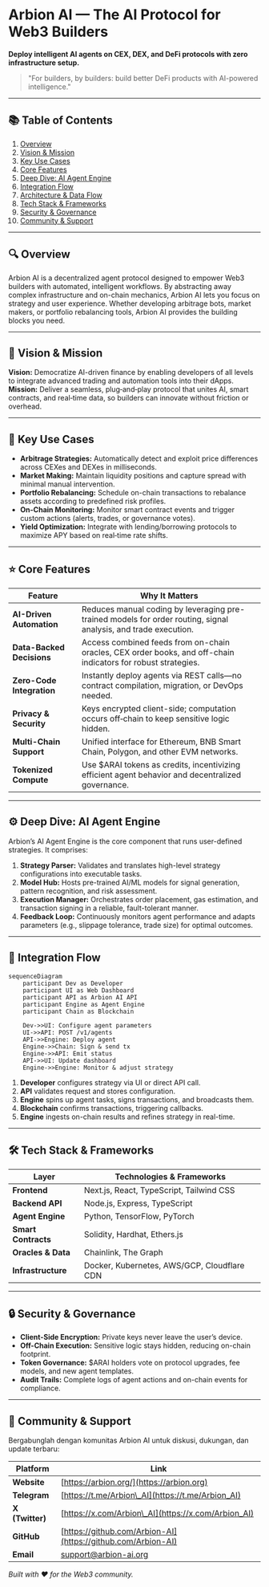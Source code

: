 # Arbion AI — The AI Protocol for Web3 Builders

**Deploy intelligent AI agents on CEX, DEX, and DeFi protocols with zero infrastructure setup.**

> "For builders, by builders: build better DeFi products with AI-powered intelligence."

---

## 📚 Table of Contents

1. [Overview](#overview)
2. [Vision & Mission](#vision--mission)
3. [Key Use Cases](#key-use-cases)
4. [Core Features](#core-features)
5. [Deep Dive: AI Agent Engine](#deep-dive-ai-agent-engine)
6. [Integration Flow](#integration-flow)
7. [Architecture & Data Flow](#architecture--data-flow)
8. [Tech Stack & Frameworks](#tech-stack--frameworks)
9. [Security & Governance](#security--governance)
10. [Community & Support](#community--support)

---

## 🔍 Overview

Arbion AI is a decentralized agent protocol designed to empower Web3 builders with automated, intelligent workflows. By abstracting away complex infrastructure and on-chain mechanics, Arbion AI lets you focus on strategy and user experience. Whether developing arbitrage bots, market makers, or portfolio rebalancing tools, Arbion AI provides the building blocks you need.

---

## 🎯 Vision & Mission

**Vision:** Democratize AI-driven finance by enabling developers of all levels to integrate advanced trading and automation tools into their dApps.
**Mission:** Deliver a seamless, plug‑and‑play protocol that unites AI, smart contracts, and real‑time data, so builders can innovate without friction or overhead.

---

## 🔑 Key Use Cases

* **Arbitrage Strategies:** Automatically detect and exploit price differences across CEXes and DEXes in milliseconds.
* **Market Making:** Maintain liquidity positions and capture spread with minimal manual intervention.
* **Portfolio Rebalancing:** Schedule on-chain transactions to rebalance assets according to predefined risk profiles.
* **On-Chain Monitoring:** Monitor smart contract events and trigger custom actions (alerts, trades, or governance votes).
* **Yield Optimization:** Integrate with lending/borrowing protocols to maximize APY based on real‑time rate shifts.

---

## ⭐ Core Features

| Feature                   | Why It Matters                                                                                                  |
| ------------------------- | --------------------------------------------------------------------------------------------------------------- |
| **AI-Driven Automation**  | Reduces manual coding by leveraging pre-trained models for order routing, signal analysis, and trade execution. |
| **Data-Backed Decisions** | Access combined feeds from on-chain oracles, CEX order books, and off-chain indicators for robust strategies.   |
| **Zero-Code Integration** | Instantly deploy agents via REST calls—no contract compilation, migration, or DevOps needed.                    |
| **Privacy & Security**    | Keys encrypted client-side; computation occurs off‑chain to keep sensitive logic hidden.                        |
| **Multi-Chain Support**   | Unified interface for Ethereum, BNB Smart Chain, Polygon, and other EVM networks.                               |
| **Tokenized Compute**     | Use \$ARAI tokens as credits, incentivizing efficient agent behavior and decentralized governance.              |

---

## ⚙️ Deep Dive: AI Agent Engine

Arbion’s AI Agent Engine is the core component that runs user-defined strategies. It comprises:

1. **Strategy Parser:** Validates and translates high-level strategy configurations into executable tasks.
2. **Model Hub:** Hosts pre-trained AI/ML models for signal generation, pattern recognition, and risk assessment.
3. **Execution Manager:** Orchestrates order placement, gas estimation, and transaction signing in a reliable, fault-tolerant manner.
4. **Feedback Loop:** Continuously monitors agent performance and adapts parameters (e.g., slippage tolerance, trade size) for optimal outcomes.

---

## 🔄 Integration Flow

```mermaid
sequenceDiagram
    participant Dev as Developer
    participant UI as Web Dashboard
    participant API as Arbion AI API
    participant Engine as Agent Engine
    participant Chain as Blockchain

    Dev->>UI: Configure agent parameters
    UI->>API: POST /v1/agents
    API->>Engine: Deploy agent
    Engine->>Chain: Sign & send tx
    Engine->>API: Emit status
    API->>UI: Update dashboard
    Engine->>Engine: Monitor & adjust strategy
```

1. **Developer** configures strategy via UI or direct API call.
2. **API** validates request and stores configuration.
3. **Engine** spins up agent tasks, signs transactions, and broadcasts them.
4. **Blockchain** confirms transactions, triggering callbacks.
5. **Engine** ingests on-chain results and refines strategy in real-time.

---

## 🛠 Tech Stack & Frameworks

| Layer               | Technologies & Frameworks                   |
| ------------------- | ------------------------------------------- |
| **Frontend**        | Next.js, React, TypeScript, Tailwind CSS    |
| **Backend API**     | Node.js, Express, TypeScript                |
| **Agent Engine**    | Python, TensorFlow, PyTorch                 |
| **Smart Contracts** | Solidity, Hardhat, Ethers.js                |
| **Oracles & Data**  | Chainlink, The Graph                        |
| **Infrastructure**  | Docker, Kubernetes, AWS/GCP, Cloudflare CDN |

---

## 🔒 Security & Governance

* **Client-Side Encryption:** Private keys never leave the user’s device.
* **Off-Chain Execution:** Sensitive logic stays hidden, reducing on-chain footprint.
* **Token Governance:** \$ARAI holders vote on protocol upgrades, fee models, and new agent templates.
* **Audit Trails:** Complete logs of agent actions and on-chain events for compliance.

---

## 🤝 Community & Support

Bergabunglah dengan komunitas Arbion AI untuk diskusi, dukungan, dan update terbaru:

| Platform        | Link                                                         |
| --------------- | ------------------------------------------------------------ |
| **Website**     | [https://arbion.org/](https://arbion.org)                   |
| **Telegram**    | [https://t.me/Arbion\_AI](https://t.me/Arbion_AI)            |
| **X (Twitter)** | [https://x.com/Arbion\_AI](https://x.com/Arbion_AI)          |
| **GitHub**      | [https://github.com/Arbion-AI](https://github.com/Arbion-AI) |
| **Email**       | [support@arbion-ai.org](mailto:support@arbion-ai.org)        |

*Built with ❤️ for the Web3 community.*

